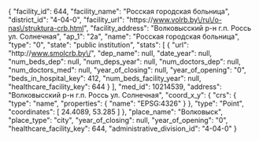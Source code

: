 {
    "facility_id": 644,
    "facility_name": "Росская городская больница",
    "district_id": "4-04-0",
    "facility_url": "https:\/\/www.volrb.by\/ru\/o-nas\/struktura-crb.html",
    "facility_address": "Волковысский р-н г.п. Россь ул. Солнечная",
    "ap_1": "2а",
    "name": "Росская городская больница",
    "type": "0",
    "state": "public institution",
    "stats": [
        {
            "url": "http:\/\/www.smolcrb.by\/",
            "dep_name": null,
            "date_year": null,
            "num_beds_dep": null,
            "num_deps_year": null,
            "num_doctors_dep": null,
            "num_doctors_med": null,
            "year_of_closing": null,
            "year_of_opening": "0",
            "beds_in_hospital_key": 412,
            "num_beds_facility_year": null,
            "healthcare_facility_key": 644
        }
    ],
    "med_id": 10214539,
    "address": "Волковысский р-н г.п. Россь ул. Солнечная",
    "coord_x_y": {
        "crs": {
            "type": "name",
            "properties": {
                "name": "EPSG:4326"
            }
        },
        "type": "Point",
        "coordinates": [
            24.4089,
            53.285
        ]
    },
    "place_name": "Волковыск",
    "place_type": "city",
    "year_of_closing": null,
    "year_of_opening": "0",
    "healthcare_facility_key": 644,
    "administrative_division_id": "4-04-0"
}